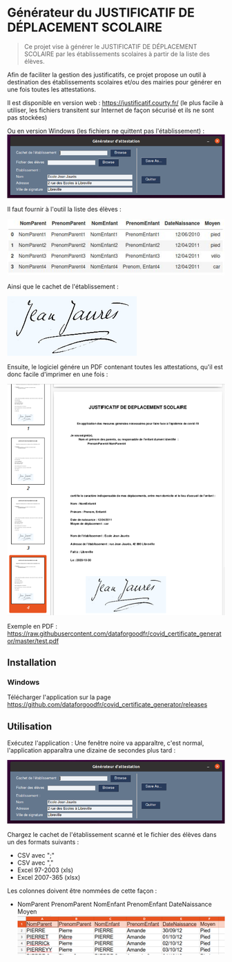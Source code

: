 # Générateur du JUSTIFICATIF DE DÉPLACEMENT SCOLAIRE
> Ce projet vise à générer le JUSTIFICATIF DE DÉPLACEMENT SCOLAIRE par les établissements scolaires à partir de la liste des élèves.


Afin de faciliter la gestion des justificatifs, ce projet propose un outil à destination des établissements scolaires et/ou des mairies pour générer en une fois toutes les attestations.

Il est disponible en version web : https://justificatif.courty.fr/ (le plus facile à utiliser, les fichiers transitent sur Internet de façon sécurisé et ils ne sont pas stockées)

Ou en version Windows (les fichiers ne quittent pas l'établissement) :
![](assets/gui.png)

Il faut fournir à l'outil la liste des élèves :

![](assets/tableau.jpg)

Ainsi que le cachet de l'établissement :

![](cachet.jpg)

Ensuite, le logiciel génére un PDF contenant toutes les attestations, qu'il est donc facile d'imprimer en une fois :

![](assets/pdf_view.png)

Exemple en PDF : https://raw.githubusercontent.com/dataforgoodfr/covid_certificate_generator/master/test.pdf


## Installation

### Windows
Télécharger l'application sur la page https://github.com/dataforgoodfr/covid_certificate_generator/releases


## Utilisation

Exécutez l'application : Une fenêtre noire va apparaître, c'est normal, l'application apparaîtra une dizaine de secondes plus tard :

![](assets/gui.png)

Chargez le cachet de l'établissement scanné et le fichier des élèves dans un des formats suivants :
- CSV avec ";"
- CSV avec ","
- Excel 97-2003 (xls)
- Excel 2007-365 (xlsx)

Les colonnes doivent être nommées de cette façon :
- NomParent 	PrenomParent 	NomEnfant 	PrenomEnfant 	DateNaissance 	Moyen
![](assets/excel.png)
